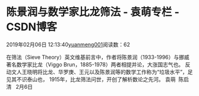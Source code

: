 
# 陈景润与数学家比龙筛法 - 袁萌专栏 - CSDN博客

2019年02月06日 12:13:40[yuanmeng001](https://me.csdn.net/yuanmeng001)阅读数：62


在筛法（Sieve Theory）英文维基前言中，作者将陈景润（1933-1996）与挪威著名数学家比龙（Viggo Brun，1885-1978）两者相提并论，大涨国志气也。
反动文人王晓明将比龙、华罗庚、王元以及陈景润等的数学工作称为“垃圾水平”，足见其不识泰山也，
1915年，比龙筛法问世，开创了解析数论之先河。
袁萌  陈启清   2月6日

